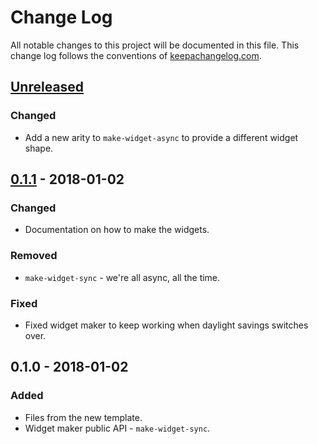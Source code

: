 # Change Log
All notable changes to this project will be documented in this file. This change log follows the conventions of [keepachangelog.com](http://keepachangelog.com/).

## [Unreleased]
### Changed
- Add a new arity to `make-widget-async` to provide a different widget shape.

## [0.1.1] - 2018-01-02
### Changed
- Documentation on how to make the widgets.

### Removed
- `make-widget-sync` - we're all async, all the time.

### Fixed
- Fixed widget maker to keep working when daylight savings switches over.

## 0.1.0 - 2018-01-02
### Added
- Files from the new template.
- Widget maker public API - `make-widget-sync`.

[Unreleased]: https://github.com/your-name/chapter-04-02-construct-binary-tree/compare/0.1.1...HEAD
[0.1.1]: https://github.com/your-name/chapter-04-02-construct-binary-tree/compare/0.1.0...0.1.1
